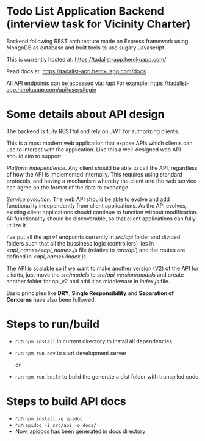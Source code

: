 Todo List Application Backend (interview task for Vicinity Charter)
==================================
Backend following REST architecture made on Express framework using MongoDB as database and built tools to use sugary Javascript.

This is currently hosted at: https://tadalist-app.herokuapp.com/

Read docs at: https://tadalist-app.herokuapp.com/docs

All API endpoints can be accessed via: /api
For example: https://tadalist-app.herokuapp.com/api/users/login

# Some details about API design
The backend is fully RESTful and rely on JWT for authorizing clients.

This is a most modern web application that expose APIs which clients can use to interact with the application. Like this a well-designed web API should aim to support:

*Platform independence*. Any client should be able to call the API, regardless of how the API is implemented internally. This requires using standard protocols, and having a mechanism whereby the client and the web service can agree on the format of the data to exchange.

*Service evolution*. The web API should be able to evolve and add functionality independently from client applications. As the API evolves, existing client applications should continue to function without modification. All functionality should be discoverable, so that client applications can fully utilize it.

I've put all the api v1 endpoints currently in _src/api_ folder and divided folders such that all the bussiness logic (controllers) lies in _<api_name>/<api_name>.js_ file (relative to _/src/api_) and the routes are defined in _<api_name>/index.js_.

The API is scalable so if we want to make another version (V2) of the API for clients, just move the _src/models_ to _src/api_version/models_ and create another folder for api_v2 and add it as middleware in _index.js_ file.

Basic principles like <b>DRY</b>, <b>Single Responsibility</b> and <b>Separation of Concerns</b> have also been followed.

# Steps to run/build
- run `npm install` in current directory to install all dependencies
- run `npm run dev` to start development server

  or
- run `npm run build` to build the generate a dist folder with transpiled code

# Steps to build API docs
- run `npm install -g apidoc`
- run `apidoc -i src/api -o docs/`
- Now, apidocs has been generated in docs directory

